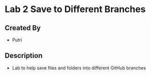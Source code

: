 # Lab 2 Save to Different Branches 
## Created By 
- Putri 
## Description 
- Lab to help save files and folders into different GitHub branches

